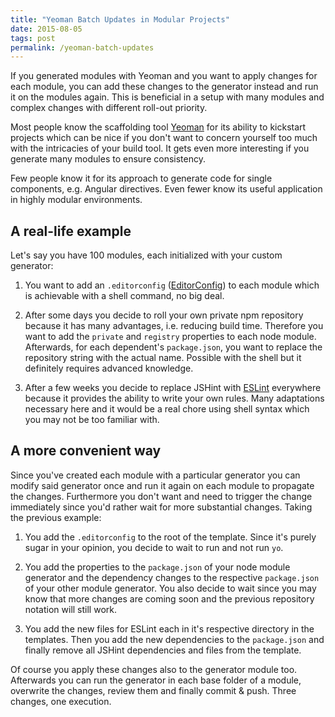 ```yaml
---
title: "Yeoman Batch Updates in Modular Projects"
date: 2015-08-05
tags: post
permalink: /yeoman-batch-updates
---
```


If you generated modules with Yeoman and you want to apply changes for each module, you can add these changes to the generator instead and run it on the modules again. This is beneficial in a setup with many modules and complex changes with different roll-out priority.

Most people know the scaffolding tool [Yeoman](http://yeoman.io/) for its ability to kickstart projects which can be nice if you don't want to concern yourself too much with the intricacies of your build tool. It gets even more interesting if you generate many modules to ensure consistency.

Few people know it for its approach to generate code for single components, e.g. Angular directives. Even fewer know its useful application in highly modular environments.

## A real-life example

Let's say you have 100 modules, each initialized with your custom generator:

1. You want to add an `.editorconfig` ([EditorConfig](http://editorconfig.org/)) to each module which is achievable with a shell command, no big deal.

2. After some days you decide to roll your own private npm repository because it has many advantages, i.e. reducing build time. Therefore you want to add the `private` and `registry` properties to each node module. Afterwards, for each dependent's `package.json`, you want to replace the repository string with the actual name. Possible with the shell but it definitely requires advanced knowledge.

3. After a few weeks you decide to replace JSHint with [ESLint](http://eslint.org/) everywhere because it provides the ability to write your own rules. Many adaptations necessary here and it would be a real chore using shell syntax which you may not be too familiar with.

## A more convenient way

Since you've created each module with a particular generator you can modify said generator once and run it again on each module to propagate the changes. Furthermore you don't want and need to trigger the change immediately since you'd rather wait for more substantial changes. Taking the previous example:

1. You add the `.editorconfig` to the root of the template. Since it's purely sugar in your opinion, you decide to wait to run and not run `yo`.

2. You add the properties to the `package.json` of your node module generator and the dependency changes to the respective `package.json` of your other module generator. You also decide to wait since you may know that more changes are coming soon and the previous repository notation will still work.

3. You add the new files for ESLint each in it's respective directory in the templates. Then you add the new dependencies to the `package.json` and finally remove all JSHint dependencies and files from the template.

Of course you apply these changes also to the generator module too. Afterwards you can run the generator in each base folder of a module, overwrite the changes, review them and finally commit & push. Three changes, one execution.
